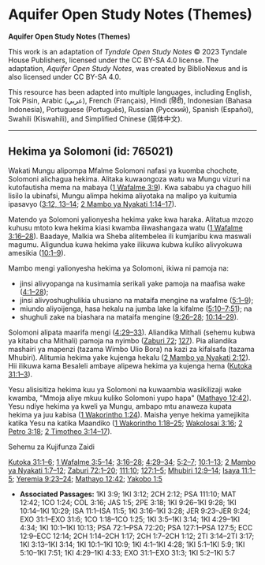# Aquifer Open Study Notes (Themes)

**Aquifer Open Study Notes (Themes)**

This work is an adaptation of *Tyndale Open Study Notes* © 2023 Tyndale House Publishers, licensed under the CC BY\-SA 4\.0 license. The adaptation, *Aquifer Open Study Notes*, was created by BiblioNexus and is also licensed under CC BY\-SA 4\.0\.

This resource has been adapted into multiple languages, including English, Tok Pisin, Arabic (عربي), French (Français), Hindi (हिंदी), Indonesian (Bahasa Indonesia), Portuguese (Português), Russian (Русский), Spanish (Español), Swahili (Kiswahili), and Simplified Chinese (简体中文).



--------------------------------

## Hekima ya Solomoni (id: 765021)

Wakati Mungu alipompa Mfalme Solomoni nafasi ya kuomba chochote, Solomoni alichagua hekima. Alitaka kuwaongoza watu wa Mungu vizuri na kutofautisha mema na mabaya ([1 Wafalme 3:9](https://ref.ly/1Kgs3:9)). Kwa sababu ya chaguo hili lisilo la ubinafsi, Mungu alimpa hekima aliyotaka na malipo ya kuitumia ipasavyo ([3:12, 1](https://ref.ly/1Kgs3:12)[3–14](https://ref.ly/1Kgs3:13-1Kgs3:14); [2 Mambo ya Nyakati 1:14–17](https://ref.ly/2Chr1:14-2Chr1:17)).

Matendo ya Solomoni yalionyesha hekima yake kwa haraka. Alitatua mzozo kuhusu mtoto kwa hekima kiasi kwamba iliwashangaza watu ([1 Wafalme 3:16–28](https://ref.ly/1Kgs3:16-1Kgs3:28)). Baadaye, Malkia wa Sheba alitembelea ili kumjaribu kwa maswali magumu. Aligundua kuwa hekima yake ilikuwa kubwa kuliko alivyokuwa amesikia ([10:1–9](https://ref.ly/1Kgs10:1-1Kgs10:9)).

Mambo mengi yalionyesha hekima ya Solomoni, ikiwa ni pamoja na:

* jinsi alivyopanga na kusimamia serikali yake pamoja na maafisa wake ([4:1–28](https://ref.ly/1Kgs4:1-1Kgs4:28));
* jinsi alivyoshughulikia uhusiano na mataifa mengine na wafalme ([5:1–9](https://ref.ly/1Kgs5:1-1Kgs5:9));
* miundo aliyoijenga, hasa hekalu na jumba lake la kifalme ([5:10–7:51](https://ref.ly/1Kgs5:10-1Kgs7:51)); na
* shughuli zake na biashara na mataifa mengine ([9:26–28](https://ref.ly/1Kgs9:26-1Kgs9:28); [10:14–29](https://ref.ly/1Kgs10:14-1Kgs10:29)).

Solomoni alipata maarifa mengi ([4:29–33](https://ref.ly/1Kgs4:29-1Kgs4:33)). Aliandika Mithali (sehemu kubwa ya kitabu cha Mithali) pamoja na nyimbo ([Zaburi 72](https://ref.ly/Ps72:1-Ps72:20); [127](https://ref.ly/Ps127:1-Ps127:5)). Pia aliandika mashairi ya mapenzi (tazama Wimbo Ulio Bora) na kazi za kifalsafa (tazama Mhubiri). Alitumia hekima yake kujenga hekalu ([2 Mambo ya Nyakati 2:12](https://ref.ly/2Chr2:12)). Hii ilikuwa kama Besaleli ambaye alipewa hekima ya kujenga hema ([Kutoka 31:1–3](https://ref.ly/Exod31:1-Exod31:3)).

Yesu alisisitiza hekima kuu ya Solomoni na kuwaambia wasikilizaji wake kwamba, "Mmoja aliye mkuu kuliko Solomoni yupo hapa" ([Mathayo 12:42](https://ref.ly/Matt12:42)). Yesu ndiye hekima ya kweli ya Mungu, ambapo mtu anaweza kupata hekima ya juu kabisa ([1 Wakorintho 1:24](https://ref.ly/1Cor1:24)). Maisha yenye hekima yamejikita katika Yesu na katika Maandiko ([1 Wakorintho 1:18–25](https://ref.ly/1Cor1:18-1Cor1:25); [Wakolosai 3:16](https://ref.ly/Col3:16); [2 Petro 3:18](https://ref.ly/2Pet3:18); [2 Timotheo 3:14–17](https://ref.ly/2Tim3:14-2Tim3:17)).

Sehemu za Kujifunza Zaidi

[Kutoka 31:1–6](https://ref.ly/Exod31:1-Exod31:6); [1 Wafalme 3:5–14](https://ref.ly/1Kgs3:5-1Kgs3:14); [3:16–28](https://ref.ly/1Kgs3:16-1Kgs3:28); [4:29–34](https://ref.ly/1Kgs4:29-1Kgs4:34); [5:2–7](https://ref.ly/1Kgs5:2-1Kgs5:7); [10:1–13](https://ref.ly/1Kgs10:1-1Kgs10:13); [2 Mambo ya Nyakati 1:7–12](https://ref.ly/2Chr1:7-2Chr1:12); [Zaburi 72:1–20](https://ref.ly/Ps72:1-Ps72:20); [111:10](https://ref.ly/Ps111:10); [127:1–5](https://ref.ly/Ps127:1-Ps127:5); [Mhubiri 12:9–14](https://ref.ly/Eccl12:9-Eccl12:14); [Isaya 11:1–5](https://ref.ly/Isa11:1-Isa11:5); [Yeremia 9:23–24](https://ref.ly/Jer9:23-Jer9:24); [Mathayo 12:42](https://ref.ly/Matt12:42); [Yakobo 1:5](https://ref.ly/Jas1:5)

* **Associated Passages:** 1KI 3:9; 1KI 3:12; 2CH 2:12; PSA 111:10; MAT 12:42; 1CO 1:24; COL 3:16; JAS 1:5; 2PE 3:18; 1KI 9:26–1KI 9:28; 1KI 10:14–1KI 10:29; ISA 11:1–ISA 11:5; 1KI 3:16–1KI 3:28; JER 9:23–JER 9:24; EXO 31:1–EXO 31:6; 1CO 1:18–1CO 1:25; 1KI 3:5–1KI 3:14; 1KI 4:29–1KI 4:34; 1KI 10:1–1KI 10:13; PSA 72:1–PSA 72:20; PSA 127:1–PSA 127:5; ECC 12:9–ECC 12:14; 2CH 1:14–2CH 1:17; 2CH 1:7–2CH 1:12; 2TI 3:14–2TI 3:17; 1KI 3:13–1KI 3:14; 1KI 10:1–1KI 10:9; 1KI 4:1–1KI 4:28; 1KI 5:1–1KI 5:9; 1KI 5:10–1KI 7:51; 1KI 4:29–1KI 4:33; EXO 31:1–EXO 31:3; 1KI 5:2–1KI 5:7

